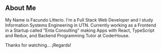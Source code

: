 ## About Me
My Name is Facundo Litterio.
I'm a Full Stack Web Developer and I study Information Systems Engineering in UTN.
Currently working as a Frontend in a Startup called "Enta Consulting" making Apps with React, TypeScript and Redux, and Backend Programming Tutor at CoderHouse.

Thanks for watching... ¡Regards!
